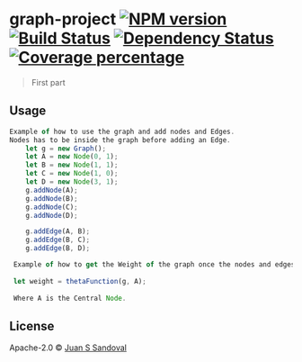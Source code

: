 # graph-project [![NPM version][npm-image]][npm-url] [![Build Status][travis-image]][travis-url] [![Dependency Status][daviddm-image]][daviddm-url] [![Coverage percentage][coveralls-image]][coveralls-url]
> First part



## Usage

```js
Example of how to use the graph and add nodes and Edges.
Nodes has to be inside the graph before adding an Edge.
    let g = new Graph();
    let A = new Node(0, 1);
    let B = new Node(1, 1);
    let C = new Node(1, 0);
    let D = new Node(3, 1);
    g.addNode(A);
    g.addNode(B);
    g.addNode(C);
    g.addNode(D);

    g.addEdge(A, B);
    g.addEdge(B, C);
    g.addEdge(B, D);

 Example of how to get the Weight of the graph once the nodes and edges has been inserted.
 
 let weight = thetaFunction(g, A);  
 
 Where A is the Central Node.

```
## License

Apache-2.0 © [Juan S Sandoval](http://sas.rochester.edu/chm/groups/huo/juan-sebastian-sandoval/)


[npm-image]: https://badge.fury.io/js/graph-project.svg
[npm-url]: https://npmjs.org/package/graph-project
[travis-image]: https://travis-ci.org/jsandov4/graph-project.svg?branch=master
[travis-url]: https://travis-ci.org/jsandov4/graph-project
[daviddm-image]: https://david-dm.org/jsandov4/graph-project.svg?theme=shields.io
[daviddm-url]: https://david-dm.org/jsandov4/graph-project
[coveralls-image]: https://coveralls.io/repos/jsandov4/graph-project/badge.svg
[coveralls-url]: https://coveralls.io/r/jsandov4/graph-project
